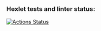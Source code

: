 ### Hexlet tests and linter status:
[![Actions Status](https://github.com/vladsholokhov/frontend-project-11/workflows/hexlet-check/badge.svg)](https://github.com/vladsholokhov/frontend-project-11/actions)